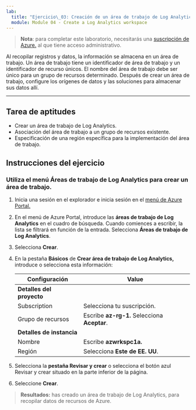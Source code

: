 ```yaml
---
lab:
  title: "Ejercicio\_03: Creación de un área de trabajo de Log Analytics"
  module: Module 04 - Create a Log Analytics workspace
---
```



>**Nota**: para completar este laboratorio, necesitarás una [suscripción de Azure.](https://azure.microsoft.com/en-us/free/?azure-portal=true) al que tiene acceso administrativo. 


Al recopilar registros y datos, la información se almacena en un área de trabajo. Un área de trabajo tiene un identificador de área de trabajo y un identificador de recurso únicos. El nombre del área de trabajo debe ser único para un grupo de recursos determinado. Después de crear un área de trabajo, configure los orígenes de datos y las soluciones para almacenar sus datos allí. 

---

## Tarea de aptitudes

- Crear un área de trabajo de Log Analytics.
- Asociación del área de trabajo a un grupo de recursos existente.
- Especificación de una región específica para la implementación del área de trabajo.

## Instrucciones del ejercicio 

### Utiliza el menú Áreas de trabajo de Log Analytics para crear un área de trabajo.

1. Inicia una sesión en el explorador e inicia sesión en el [menú de Azure Portal.](https://portal.azure.com/)
   
2. En el menú de Azure Portal, introduce las **áreas de trabajo de Log Analytics** en el cuadro de búsqueda. Cuando comiences a escribir, la lista se filtrará en función de la entrada. Selecciona **Áreas de trabajo de Log Analytics**.

4. Selecciona **Crear**.

5. En la pestaña **Básicos** de **Crear área de trabajo de Log Analytics,** introduce o selecciona esta información:
   
   |Configuración|Value|
   |---|---|
   |**Detalles del proyecto**|
   |Subscription|Selecciona tu suscripción.|
   |Grupo de recursos|Escribe **az-rg-1.** Selecciona **Aceptar**.|
   |**Detalles de instancia**|
   |Nombre|Escribe **azwrkspc1a.**|
   |Región|Selecciona **Este de EE. UU**.|

6. Selecciona la **pestaña Revisar y crear** o selecciona el botón azul Revisar y crear situado en la parte inferior de la página.
  
8. Seleccione **Crear**.

> **Resultados:** has creado un área de trabajo de Log Analytics, para recopilar datos de recursos de Azure.
